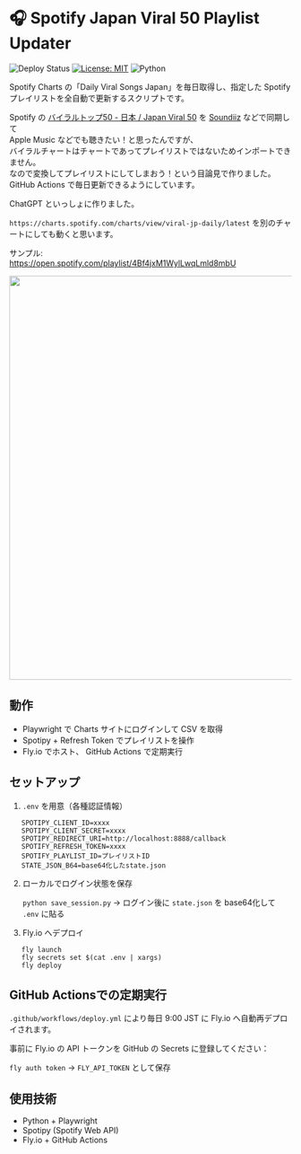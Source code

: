 # 🎧 Spotify Japan Viral 50 Playlist Updater

![Deploy Status](https://github.com/NadjaSenpai/spotify-viral-updater/actions/workflows/deploy.yml/badge.svg)
[![License: MIT](https://img.shields.io/badge/License-MIT-yellow.svg)](LICENSE)
![Python](https://img.shields.io/badge/Python-3.6%2B-blue)

Spotify Charts の「Daily Viral Songs Japan」を毎日取得し、指定した Spotify プレイリストを全自動で更新するスクリプトです。

Spotify の [バイラルトップ50 - 日本 / Japan Viral 50](https://open.spotify.com/playlist/37i9dQZEVXbINTEnbFeb8d) を [Soundiiz](https://soundiiz.com/ja/) などで同期して  
Apple Music などでも聴きたい！と思ったんですが、  
バイラルチャートはチャートであってプレイリストではないためインポートできません。  
なので変換してプレイリストにしてしまおう！という目論見で作りました。  
GitHub Actions で毎日更新できるようにしています。

ChatGPT といっしょに作りました。

`https://charts.spotify.com/charts/view/viral-jp-daily/latest` を別のチャートにしても動くと思います。

サンプル:  
https://open.spotify.com/playlist/4Bf4jxM1WylLwqLmld8mbU

<img src="https://github.com/user-attachments/assets/c6e0ad33-5ecf-4680-ba3d-80b09efb1f84" width="720">

## 動作

- Playwright で Charts サイトにログインして CSV を取得
- Spotipy + Refresh Token でプレイリストを操作
- Fly.io でホスト、 GitHub Actions で定期実行

## セットアップ

1. `.env` を用意（各種認証情報）

```env
   SPOTIPY_CLIENT_ID=xxxx  
   SPOTIPY_CLIENT_SECRET=xxxx  
   SPOTIPY_REDIRECT_URI=http://localhost:8888/callback  
   SPOTIFY_REFRESH_TOKEN=xxxx  
   SPOTIFY_PLAYLIST_ID=プレイリストID  
   STATE_JSON_B64=base64化したstate.json  
```

2. ローカルでログイン状態を保存

   `python save_session.py`
   → ログイン後に `state.json` を base64化して `.env` に貼る

3. Fly.io へデプロイ

```
   fly launch  
   fly secrets set $(cat .env | xargs)  
   fly deploy
```

## GitHub Actionsでの定期実行

`.github/workflows/deploy.yml` により毎日 9:00 JST に Fly.io へ自動再デプロイされます。

事前に Fly.io の API トークンを GitHub の Secrets に登録してください：

   `fly auth token` → `FLY_API_TOKEN` として保存

## 使用技術

- Python + Playwright
- Spotipy (Spotify Web API)
- Fly.io + GitHub Actions
